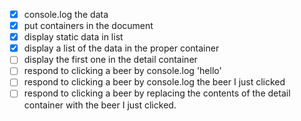 - [X] console.log the data
- [X] put containers in the document
- [X] display static data in list
- [X] display a list of the data in the proper container
- [ ] display the first one in the detail container
- [ ] respond to clicking a beer by console.log 'hello'
- [ ] respond to clicking a beer by console.log the beer I just clicked
- [ ] respond to clicking a beer by replacing the contents of the detail container with the beer I just clicked.
